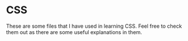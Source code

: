 # CSS
These are some files that I have used in learning CSS. Feel free to check them out as there are some useful explanations in them.
